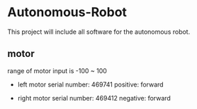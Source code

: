 # Autonomous-Robot

This project will include all software for the autonomous robot.

## motor
range of motor input is -100 ~ 100

- left motor serial number: 469741
positive: forward

- right motor serial number: 469412
negative: forward

